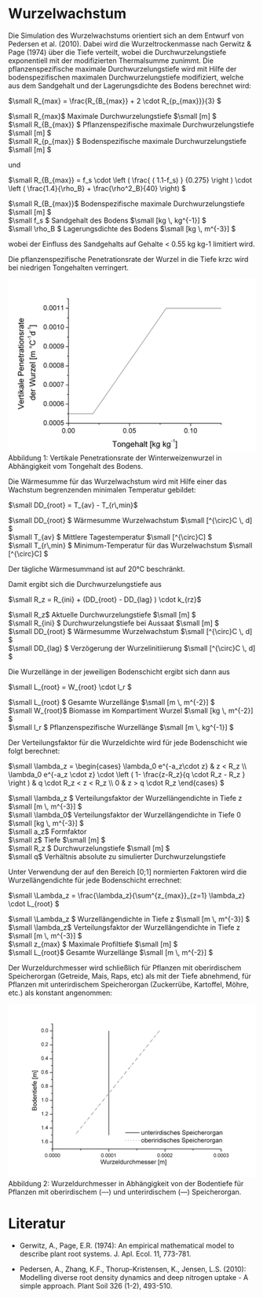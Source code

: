# Wurzelwachstum

Die Simulation des Wurzelwachstums orientiert sich an dem Entwurf von Pedersen et al. (2010). Dabei wird die Wurzeltrockenmasse nach Gerwitz & Page (1974) über die Tiefe verteilt, wobei die Durchwurzelungstiefe exponentiell mit der modifizierten Thermalsumme zunimmt. Die pflanzenspezifische maximale Durchwurzelungstiefe wird mit Hilfe der bodenspezifischen maximalen Durchwurzelungstiefe modifiziert, welche aus dem Sandgehalt und der Lagerungsdichte des Bodens berechnet wird:

$`\small R_{max} = \frac{R_{B_{max}} + 2 \cdot R_{p_{max}}}{3} `$

$`\small R_{max}`$	Maximale Durchwurzelungstiefe	$`\small [m] `$<br>
$`\small R_{B_{max}} `$	Pflanzenspezifische maximale Durchwurzelungstiefe	$`\small [m] `$<br>
$`\small R_{p_{max}} `$	Bodenspezifische maximale Durchwurzelungstiefe	$`\small [m] `$<br>

und

$`\small R_{B_{max}} = f_s \cdot \left (   \frac{ ( 1.1-f_s) } {0.275} \right ) \cdot \left ( \frac{1.4}{\rho_B} + \frac{\rho^2_B}{40}  \right)  `$

$`\small R_{B_{max}}`$	Bodenspezifische maximale Durchwurzelungstiefe	$`\small [m] `$<br>
$`\small f_s `$	Sandgehalt des Bodens	$`\small [kg \, kg^{-1}] `$<br>
$`\small \rho_B `$	Lagerungsdichte des Bodens	$`\small [kg \, m^{-3}] `$<br>

wobei der Einfluss des Sandgehalts auf Gehalte < 0.55 kg kg-1 limitiert wird.

Die pflanzenspezifische Penetrationsrate der Wurzel in die Tiefe krzc wird bei niedrigen Tongehalten verringert.

![](../images/crop_processes/monica_wurzel_abb.1.png)<br>
Abbildung 1: Vertikale Penetrationsrate der Winterweizenwurzel in Abhängigkeit vom Tongehalt des Bodens.

Die Wärmesumme für das Wurzelwachstum wird mit Hilfe einer das Wachstum begrenzenden minimalen Temperatur gebildet:

$`\small DD_{root} = T_{av} - T_{r\,min}`$

$`\small DD_{root} `$	Wärmesumme Wurzelwachstum	$`\small [^{\circ}C \, d] `$<br>
$`\small T_{av} `$	Mittlere Tagestemperatur	$`\small [^{\circ}C] `$<br>
$`\small T_{r\,min} `$	Minimum-Temperatur für das Wurzelwachstum	$`\small [^{\circ}C] `$<br>

Der tägliche Wärmesummand ist auf 20°C beschränkt.

Damit ergibt sich die Durchwurzelungstiefe aus

$`\small R_z = R_{ini} + (DD_{root} - DD_{lag} ) \cdot k_{rz}`$

$`\small R_z`$	Aktuelle Durchwurzelungstiefe	$`\small [m] `$<br>
$`\small R_{ini} `$	Durchwurzelungstiefe bei Aussaat	$`\small [m] `$<br>
$`\small DD_{root} `$	Wärmesumme Wurzelwachstum	$`\small [^{\circ}C \, d] `$<br>
$`\small DD_{lag} `$	Verzögerung der Wurzelinitiierung	$`\small [^{\circ}C \, d] `$<br>

Die Wurzellänge in der jeweiligen Bodenschicht ergibt sich dann aus

$`\small L_{root} = W_{root} \cdot l_r `$

$`\small L_{root} `$	Gesamte Wurzellänge	$`\small [m \, m^{-2}] `$<br>
$`\small W_{root}`$	Biomasse im Kompartiment Wurzel	$`\small [kg \, m^{-2}] `$<br>
$`\small l_r `$	Pflanzenspezifische Wurzellänge	$`\small [m \, kg^{-1}] `$<br>

Der Verteilungsfaktor für die Wurzeldichte wird für jede Bodenschicht wie folgt berechnet:

$`\small \lambda_z = \begin{cases}   \lambda_0 e^{-a_z\cdot z} & z < R_z \\ \lambda_0 e^{-a_z \cdot z} \cdot \left ( 1- \frac{z-R_z}{q \cdot R_z - R_z }  \right ) & q \cdot R_z < z < R_z  \\ 0 & z > q \cdot R_z  \end{cases} `$

$`\small \lambda_z `$	Verteilungsfaktor der Wurzellängendichte in Tiefe z	$`\small [m \, m^{-3}] `$<br>
$`\small \lambda_0`$	Verteilungsfaktor der Wurzellängendichte in Tiefe 0	$`\small [kg \, m^{-3}] `$<br>
$`\small a_z`$	Formfaktor	 <br>
$`\small z`$	Tiefe	$`\small [m] `$<br>
$`\small R_z `$	Durchwurzelungstiefe	$`\small [m] `$<br>
$`\small q`$	Verhältnis absolute zu simulierter Durchwurzelungstiefe	 <br>

Unter Verwendung der auf den Bereich [0;1] normierten Faktoren wird die Wurzellängendichte für jede Bodenschicht errechnet:

$`\small \Lambda_z = \frac{\lambda_z}{\sum^{z_{max}}_{z=1} \lambda_z} \cdot L_{root} `$

$`\small \Lambda_z `$	Wurzellängendichte in Tiefe z	$`\small [m \, m^{-3}] `$<br>
$`\small \lambda_z`$	Verteilungsfaktor der Wurzellängendichte in Tiefe z	$`\small [m \, m^{-3}] `$<br>
$`\small z_{max} `$	Maximale Profiltiefe	$`\small [m] `$<br>
$`\small L_{root}`$	Gesamte Wurzellänge	$`\small [m \, m^{-2}] `$<br>

Der Wurzeldurchmesser wird schließlich für Pflanzen mit oberirdischem Speicherorgan (Getreide, Mais, Raps, etc) als mit der Tiefe abnehmend, für Pflanzen mit unterirdischem Speicherorgan (Zuckerrübe, Kartoffel, Möhre, etc.) als konstant angenommen:

![](../images/crop_processes/monica_wurzel_abb.2.png)<br>
Abbildung 2: Wurzeldurchmesser in Abhängigkeit von der Bodentiefe für Pflanzen mit oberirdischem (‑‑‑) und unterirdischem (—) Speicherorgan.

# Literatur

* Gerwitz, A., Page, E.R. (1974): An empirical mathematical model to describe plant root systems. J. Apl. Ecol. 11, 773-781.

* Pedersen, A., Zhang, K.F., Thorup-Kristensen, K., Jensen, L.S. (2010): Modelling diverse root density dynamics and deep nitrogen uptake - A simple approach. Plant Soil 326 (1-2), 493-510.

 